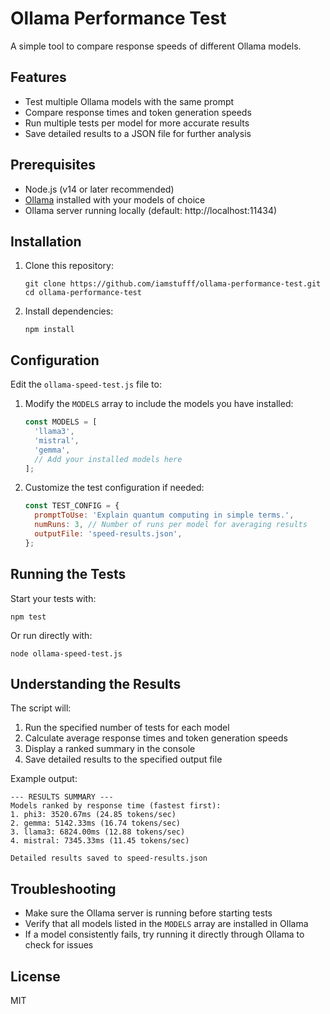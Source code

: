 # Ollama Performance Test

A simple tool to compare response speeds of different Ollama models.

## Features

- Test multiple Ollama models with the same prompt
- Compare response times and token generation speeds
- Run multiple tests per model for more accurate results
- Save detailed results to a JSON file for further analysis

## Prerequisites

- Node.js (v14 or later recommended)
- [Ollama](https://ollama.ai/) installed with your models of choice
- Ollama server running locally (default: http://localhost:11434)

## Installation

1. Clone this repository:
   ```
   git clone https://github.com/iamstufff/ollama-performance-test.git
   cd ollama-performance-test
   ```

2. Install dependencies:
   ```
   npm install
   ```

## Configuration

Edit the `ollama-speed-test.js` file to:

1. Modify the `MODELS` array to include the models you have installed:
   ```javascript
   const MODELS = [
     'llama3',
     'mistral',
     'gemma',
     // Add your installed models here
   ];
   ```

2. Customize the test configuration if needed:
   ```javascript
   const TEST_CONFIG = {
     promptToUse: 'Explain quantum computing in simple terms.',
     numRuns: 3, // Number of runs per model for averaging results
     outputFile: 'speed-results.json',
   };
   ```

## Running the Tests

Start your tests with:

```
npm test
```

Or run directly with:

```
node ollama-speed-test.js
```

## Understanding the Results

The script will:

1. Run the specified number of tests for each model
2. Calculate average response times and token generation speeds
3. Display a ranked summary in the console
4. Save detailed results to the specified output file

Example output:

```
--- RESULTS SUMMARY ---
Models ranked by response time (fastest first):
1. phi3: 3520.67ms (24.85 tokens/sec)
2. gemma: 5142.33ms (16.74 tokens/sec)
3. llama3: 6824.00ms (12.88 tokens/sec)
4. mistral: 7345.33ms (11.45 tokens/sec)

Detailed results saved to speed-results.json
```

## Troubleshooting

- Make sure the Ollama server is running before starting tests
- Verify that all models listed in the `MODELS` array are installed in Ollama
- If a model consistently fails, try running it directly through Ollama to check for issues

## License

MIT
